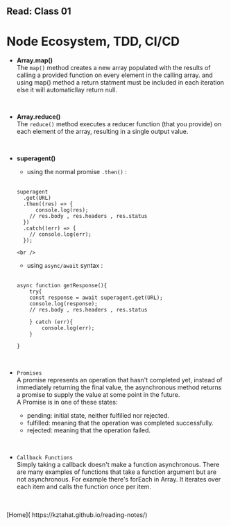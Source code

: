 ## Read: Class 01

# Node Ecosystem, TDD, CI/CD

- **Array.map()**<br />
  The `map()` method creates a new array populated with the results of calling a provided function on every element in the calling array. and using map() method a return statment must be included in each iteration else it will automaticllay return null.

<br />

- **Array.reduce()** <br />
  The `reduce()` method executes a reducer function (that you provide) on each element of the array, resulting in a single output value.

<br />

- **superagent()** <br />

  - using the normal promise `.then()` :
    <br />
    <br />

  ```
  superagent
    .get(URL)
    .then((res) => {
        console.log(res);
      // res.body , res.headers , res.status
    })
    .catch((err) => {
      // console.log(err);
    });
  ```

      <br />

  - using `async/await` syntax :
    <br />
    <br />

  ```
  async function getResponse(){
      try{
      const response = await superagent.get(URL);
      console.log(response);
      // res.body , res.headers , res.status

      } catch (err){
          console.log(err);
      }

  }
  ```

  <br />

- `Promises `<br />
    A promise represents an operation that hasn't completed yet, instead of immediately returning the final value, the asynchronous method returns a promise to supply the value at some point in the future.<br />
    A Promise is in one of these states:

    - pending: initial state, neither fulfilled nor rejected.
    - fulfilled: meaning that the operation was completed successfully.
    - rejected: meaning that the operation failed.

<br />

- `Callback Functions` <br />
    Simply taking a callback doesn't make a function asynchronous. There are many examples of functions that take a function argument but are not asynchronous. For example there's forEach in Array. It iterates over each item and calls the function once per item.

<br />
<br />
[Home]( https://kztahat.github.io/reading-notes/)